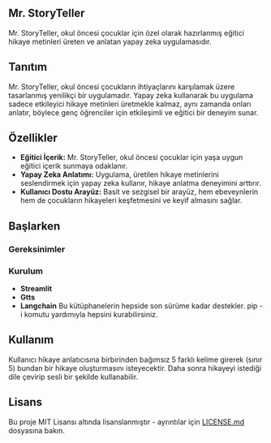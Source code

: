 ## Mr. StoryTeller

Mr. StoryTeller, okul öncesi çocuklar için özel olarak hazırlanmış eğitici hikaye metinleri üreten ve anlatan yapay zeka uygulamasıdır.

## Tanıtım

Mr. StoryTeller, okul öncesi çocukların ihtiyaçlarını karşılamak üzere tasarlanmış yenilikçi bir uygulamadır. Yapay zeka kullanarak bu uygulama sadece etkileyici hikaye metinleri üretmekle kalmaz, aynı zamanda onları anlatır, böylece genç öğrenciler için etkileşimli ve eğitici bir deneyim sunar.

## Özellikler

- **Eğitici İçerik:** Mr. StoryTeller, okul öncesi çocuklar için yaşa uygun eğitici içerik sunmaya odaklanır.
- **Yapay Zeka Anlatımı:** Uygulama, üretilen hikaye metinlerini seslendirmek için yapay zeka kullanır, hikaye anlatma deneyimini arttırır.
- **Kullanıcı Dostu Arayüz:** Basit ve sezgisel bir arayüz, hem ebeveynlerin hem de çocukların hikayeleri keşfetmesini ve keyif almasını sağlar.

## Başlarken

### Gereksinimler

### Kurulum

- **Streamlit**
- **Gtts**
- **Langchain**
Bu kütüphanelerin hepside son sürüme kadar destekler. pip -i komutu yardımıyla hepsini kurabilirsiniz.

## Kullanım

Kullanıcı hikaye anlatıcısına birbirinden bağımsız 5 farklı kelime girerek (sınır 5) bundan bir hikaye oluşturmasını isteyecektir. Daha sonra hikayeyi istediği dile çevirip sesli bir
şekilde kullanabilir.

## Lisans

Bu proje MIT Lisansı altında lisanslanmıştır - ayrıntılar için [LICENSE.md](LICENSE.md) dosyasına bakın.

